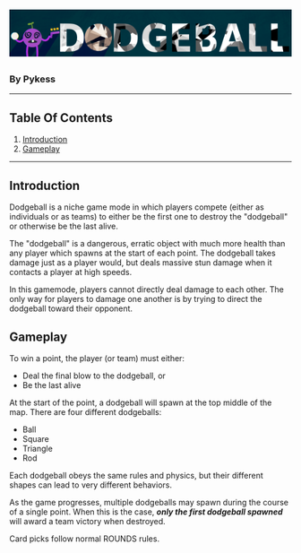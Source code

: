 # ![Dodgeball](./DodgeballBannerTitle.png)
### By Pykess
<script type='text/javascript' src='https://storage.ko-fi.com/cdn/widget/Widget_2.js'></script><script type='text/javascript'>kofiwidget2.init('Support Pykess', '#29abe0', 'T6T07ZLK5');kofiwidget2.draw();</script>

---

## Table Of Contents

1. [Introduction](#introduction)
2. [Gameplay](#gameplay)

---

## Introduction

Dodgeball is a niche game mode in which players compete (either as individuals or as teams) to either be the first one to destroy the "dodgeball" or otherwise be the last alive.

The "dodgeball" is a dangerous, erratic object with much more health than any player which spawns at the start of each point. The dodgeball takes damage just as a player would, but deals massive stun damage when it contacts a player at high speeds.

In this gamemode, players cannot directly deal damage to each other. The only way for players to damage one another is by trying to direct the dodgeball toward their opponent.

## Gameplay

To win a point, the player (or team) must either:

- Deal the final blow to the dodgeball, or
- Be the last alive

At the start of the point, a dodgeball will spawn at the top middle of the map. There are four different dodgeballs:

- Ball
- Square
- Triangle
- Rod

Each dodgeball obeys the same rules and physics, but their different shapes can lead to very different behaviors.

As the game progresses, multiple dodgeballs may spawn during the course of a single point. When this is the case, **_only the first dodgeball spawned_** will award a team victory when destroyed.

Card picks follow normal ROUNDS rules.

